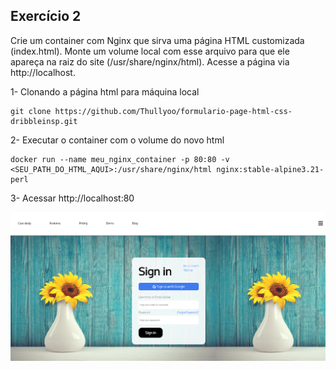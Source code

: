 ## Exercício 2

Crie um container com Nginx que sirva uma página HTML customizada (index.html). Monte um volume local com esse arquivo para que ele apareça na raiz do site (/usr/share/nginx/html). Acesse a página via http://localhost.

1- Clonando a página html para máquina local

```
git clone https://github.com/Thullyoo/formulario-page-html-css-dribbleinsp.git
```

2- Executar o container com o volume do novo html

```
docker run --name meu_nginx_container -p 80:80 -v <SEU_PATH_DO_HTML_AQUI>:/usr/share/nginx/html nginx:stable-alpine3.21-perl
```

3- Acessar http://localhost:80

![Foto do site](image1.png)